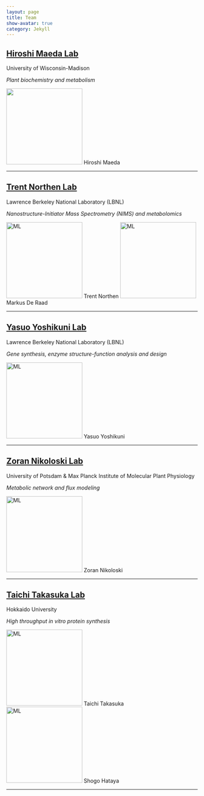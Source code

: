 ```yaml
---
layout: page
title: Team
show-avatar: true
category: Jekyll
---
```


## [Hiroshi Maeda Lab](https://maeda.botany.wisc.edu/wiki/)
University of Wisconsin-Madison 

*Plant biochemistry and metabolism*

<img src="../img/team/cHiroshi.png" height="200px"> Hiroshi Maeda 

---



## [Trent Northen Lab](http://www.northenlab.org/)
Lawrence Berkeley National Laboratory (LBNL) 

*Nanostructure-Initiator Mass Spectrometry (NIMS) and metabolomics*

<img src="../img/team/cTrent.png" alt='ML' height="200px"> Trent Northen
<img src="../img/team/cMarkus.png" alt='ML' height="200px"> Markus De Raad 

---


## [Yasuo Yoshikuni Lab](https://biosciences.lbl.gov/profiles/yasuo-yoshikuni/)
Lawrence Berkeley National Laboratory (LBNL)

*Gene synthesis, enzyme structure-function analysis and design*

<img src="../img/team/cYasuo.png" alt='ML' height="200px"> Yasuo Yoshikuni

---

## [Zoran Nikoloski Lab](https://www.mpimp-golm.mpg.de/13193/Zoran_Nikoloski)
University of Potsdam & Max Planck Institute of Molecular Plant Physiology

*Metabolic network and flux modeling*

<img src="../img/team/cZoran.png" alt='ML' height="200px"> Zoran Nikoloski



---


## [Taichi Takasuka Lab](http://lab.agr.hokudai.ac.jp/takasuka/members_en.html)
Hokkaido University 

*High throughput in vitro protein synthesis*

<img src="../img/team/cTaichi.png" alt='ML' height="200px"> Taichi Takasuka
<img src="../img/team/cShogo.png" alt='ML' height="200px"> Shogo Hataya

---



